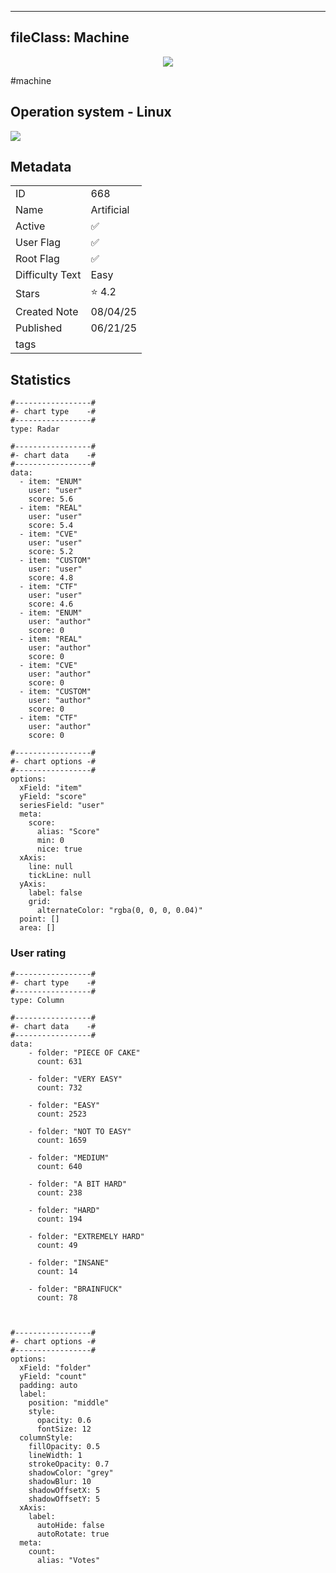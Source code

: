 
---
fileClass: Machine
---

<p align="center"> <img src= "https://www.hackthebox.com//avatars/e6633d6c2b1d824c3756eb21aeed7590.png"> </p>

#machine

## Operation system - Linux
<img style = "max-width:70px" src = "app://local//home/ew/apps/HTNotes/HTB/.res/Linux.png">

## Metadata

|                       |   |
| ----------------      | - |
| ID                    |668 |
| Name                  |Artificial |
| Active                |✅  |
| User Flag             |✅ |
| Root Flag             |✅|
| Difficulty Text       |Easy  |
| Stars                 |⭐️ 4.2 |
| Created Note          |08/04/25 |
| Published             |06/21/25 |
| tags                  | |

<p style = "display:none">
id:: 668
active:: True
name:: Artificial
os::Linux
user_flag:: True
root_flag:: True
difficulty_text:: Easy
stars:: 4.2
created:: 08/04/2025
published:: 06/21/25
avatar:: /avatars/e6633d6c2b1d824c3756eb21aeed7590.png
tags:: 
</p>

## Statistics


```chartsview
#-----------------#
#- chart type    -#
#-----------------#
type: Radar

#-----------------#
#- chart data    -#
#-----------------#
data:
  - item: "ENUM"
    user: "user"
    score: 5.6
  - item: "REAL"
    user: "user"
    score: 5.4
  - item: "CVE"
    user: "user"
    score: 5.2
  - item: "CUSTOM"
    user: "user"
    score: 4.8
  - item: "CTF"
    user: "user"
    score: 4.6
  - item: "ENUM"
    user: "author"
    score: 0
  - item: "REAL"
    user: "author"
    score: 0
  - item: "CVE"
    user: "author"
    score: 0
  - item: "CUSTOM"
    user: "author"
    score: 0
  - item: "CTF"
    user: "author"
    score: 0

#-----------------#
#- chart options -#
#-----------------#
options:
  xField: "item"
  yField: "score"
  seriesField: "user"
  meta:
    score:
      alias: "Score"
      min: 0
      nice: true
  xAxis:
    line: null
    tickLine: null
  yAxis:
    label: false
    grid:
      alternateColor: "rgba(0, 0, 0, 0.04)"
  point: []
  area: []
```



### User rating


```chartsview
#-----------------#
#- chart type    -#
#-----------------#
type: Column

#-----------------#
#- chart data    -#
#-----------------#
data:
    - folder: "PIECE OF CAKE"
      count: 631
     
    - folder: "VERY EASY"
      count: 732

    - folder: "EASY"
      count: 2523
      
    - folder: "NOT TO EASY"
      count: 1659
      
    - folder: "MEDIUM"
      count: 640
     
    - folder: "A BIT HARD"
      count: 238
      
    - folder: "HARD"
      count: 194
      
    - folder: "EXTREMELY HARD"
      count: 49
      
    - folder: "INSANE"
      count: 14
      
    - folder: "BRAINFUCK"
      count: 78

    

#-----------------#
#- chart options -#
#-----------------#
options:
  xField: "folder"
  yField: "count"
  padding: auto
  label:
    position: "middle"
    style:
      opacity: 0.6
      fontSize: 12
  columnStyle:
    fillOpacity: 0.5
    lineWidth: 1
    strokeOpacity: 0.7
    shadowColor: "grey"
    shadowBlur: 10
    shadowOffsetX: 5
    shadowOffsetY: 5
  xAxis:
    label:
      autoHide: false
      autoRotate: true
  meta:
    count:
      alias: "Votes"
```


